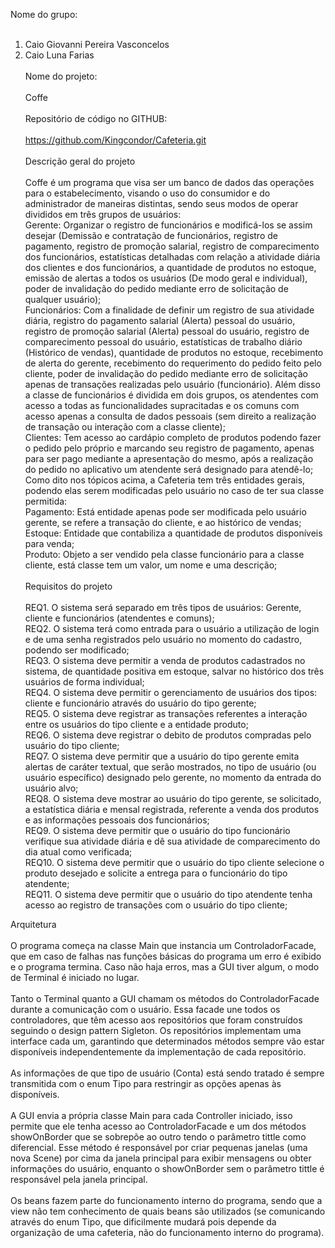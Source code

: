 Nome do grupo:<br><br>
1. Caio Giovanni Pereira Vasconcelos<br>
2. Caio Luna Farias<br><br>
Nome do projeto:<br><br>
      Coffe<br><br>
Repositório de código no GITHUB:<br><br>
https://github.com/Kingcondor/Cafeteria.git<br><br>
Descrição geral do projeto<br><br>
Coffe é um programa que visa ser um banco de dados das operações para o estabelecimento, visando o uso do consumidor e do administrador de maneiras distintas, sendo seus modos de operar divididos em três grupos de usuários:<br>
Gerente: Organizar o registro de funcionários e modificá-los se assim desejar (Demissão e contratação de funcionários, registro de pagamento, registro de promoção salarial, registro de comparecimento dos funcionários, estatísticas detalhadas com relação a atividade diária dos clientes e dos funcionários, a quantidade de produtos no estoque, emissão de alertas a todos os usuários (De modo geral e individual), poder de invalidação do pedido mediante erro de solicitação de qualquer usuário);<br>
Funcionários:  Com a finalidade de definir um registro de sua atividade diária, registro do pagamento salarial (Alerta) pessoal do usuário, registro de promoção salarial (Alerta) pessoal do usuário, registro de comparecimento pessoal do usuário, estatísticas de trabalho diário (Histórico de vendas), quantidade de produtos no estoque, recebimento de alerta do gerente, recebimento do requerimento do pedido feito pelo cliente, poder de invalidação do pedido mediante erro de solicitação apenas de transações realizadas pelo usuário (funcionário). Além disso a classe de funcionários é dividida em dois grupos, os atendentes com acesso a todas as funcionalidades supracitadas e os comuns com acesso apenas a consulta de dados pessoais (sem direito a realização de transação ou interação com a classe cliente);<br>
Clientes: Tem acesso ao cardápio completo de produtos podendo fazer o pedido pelo próprio e marcando seu registro de pagamento, apenas para ser pago mediante a apresentação do mesmo, após a realização do pedido no aplicativo um atendente será designado para atendê-lo;<br>
Como dito nos tópicos acima, a Cafeteria tem três entidades gerais, podendo elas serem modificadas pelo usuário no caso de ter sua classe permitida:<br>
Pagamento: Está entidade apenas pode ser modificada pelo usuário gerente, se refere a transação do cliente, e ao histórico de vendas;<br>
Estoque: Entidade que contabiliza a quantidade de produtos disponíveis para venda;<br>
Produto: Objeto a ser vendido pela classe funcionário para a classe cliente, está classe tem um valor, um nome e uma descrição;<br><br>
Requisitos do projeto<br><br>
REQ1. O sistema será separado em três tipos de usuários: Gerente, cliente e funcionários (atendentes e comuns);<br>
REQ2. O sistema terá como entrada para o usuário a utilização de login e de uma senha registrados pelo usuário no momento do cadastro, podendo ser modificado;<br>
REQ3.   O sistema deve permitir a venda de produtos cadastrados no sistema, de quantidade positiva em estoque, salvar no histórico dos três usuários de forma individual;<br>
REQ4. O sistema deve permitir o gerenciamento de usuários dos tipos: cliente e funcionário através do usuário do tipo gerente;<br>
REQ5. O sistema deve registrar as transações referentes a interação entre os usuários do tipo cliente e a entidade produto;<br>
REQ6. O sistema deve registrar o debito de produtos compradas pelo usuário do tipo cliente;<br>
REQ7. O sistema deve permitir que a usuário do tipo gerente emita alertas de caráter textual, que serão mostrados, no tipo de usuário (ou usuário específico) designado pelo gerente, no momento da entrada do usuário alvo;<br>
REQ8.  O sistema deve mostrar ao usuário do tipo gerente, se solicitado, a estatística diária e mensal registrada, referente a venda dos produtos e as informações pessoais dos funcionários;<br>
REQ9. O sistema deve permitir que o usuário do tipo funcionário verifique sua atividade diária e dê sua atividade de comparecimento do dia atual como verificada;<br>
REQ10. O sistema deve permitir que o usuário do tipo cliente selecione o produto desejado e solicite a entrega para o funcionário do tipo atendente;<br>
REQ11. O sistema deve permitir que o usuário do tipo atendente tenha acesso ao registro de transações com o usuário do tipo cliente;<br>

Arquitetura<br><br>
O  programa começa na classe Main que instancia um ControladorFacade, que em caso de falhas nas funções básicas do programa um erro é exibido e o programa termina. Caso não haja erros, mas a GUI tiver algum, o modo de Terminal é iniciado no lugar.<br><br>
Tanto o Terminal quanto a GUI chamam os métodos do ControladorFacade durante a comunicação com o usuário. Essa facade une todos os controladores, que têm acesso aos repositórios que foram construídos seguindo o design pattern Sigleton. Os repositórios implementam uma interface cada um, garantindo que determinados métodos sempre vão estar disponíveis independentemente da implementação de cada repositório.<br><br>
As informações de que tipo de usuário (Conta) está sendo tratado é sempre transmitida com o enum Tipo para restringir as opções apenas às disponíveis.<br><br>
A GUI envia a própria classe Main para cada Controller iniciado, isso permite que ele tenha acesso ao ControladorFacade e um dos métodos showOnBorder que se sobrepõe ao outro tendo o parâmetro tittle como diferencial. Esse método é responsável por criar pequenas janelas (uma nova Scene) por cima da janela principal para exibir mensagens ou obter informações do usuário, enquanto o showOnBorder sem o parâmetro tittle é responsável pela janela principal.<br><br>
Os beans fazem parte do funcionamento interno do programa, sendo que a view não tem conhecimento de quais beans são utilizados (se comunicando através do enum Tipo, que dificilmente mudará pois depende da organização de uma cafeteria, não do funcionamento interno do programa).
